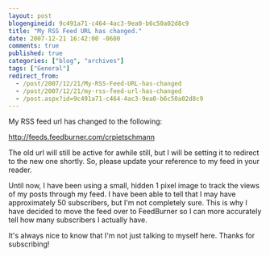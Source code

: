 ```yaml
---
layout: post
blogengineid: 9c491a71-c464-4ac3-9ea0-b6c50a02d8c9
title: "My RSS Feed URL has changed."
date: 2007-12-21 16:42:00 -0600
comments: true
published: true
categories: ["blog", "archives"]
tags: ["General"]
redirect_from: 
  - /post/2007/12/21/My-RSS-Feed-URL-has-changed
  - /post/2007/12/21/my-rss-feed-url-has-changed
  - /post.aspx?id=9c491a71-c464-4ac3-9ea0-b6c50a02d8c9
---
```

<!-- more -->
<P>My RSS feed url has changed to the following:</P>
<P><A href="http://feeds.feedburner.com/crpietschmann">http://feeds.feedburner.com/crpietschmann</A></P>
<P>The old url will still be active for awhile still, but I will be setting it to redirect to the new one shortly. So, please update your reference to my feed in your reader.</P>
<P>Until now, I have been using a small, hidden 1 pixel image to track the views of my posts through my feed. I have been able to tell that I may have approximately 50 subscribers, but I'm not completely sure. This is why I have decided to move the feed over to FeedBurner so I can more accurately tell how many subscribers I actually have.</P>
<P>It's always nice to know that I'm not just talking to myself here. Thanks for subscribing!</P>

